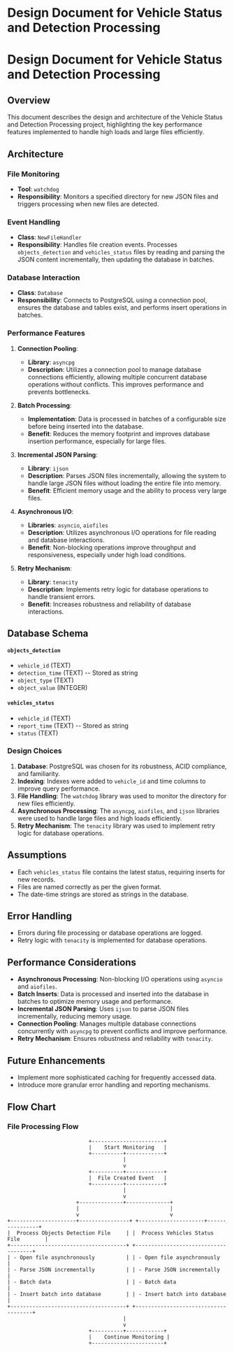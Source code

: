 # Design Document for Vehicle Status and Detection Processing
# Design Document for Vehicle Status and Detection Processing

## Overview
This document describes the design and architecture of the Vehicle Status and Detection Processing project, highlighting the key performance features implemented to handle high loads and large files efficiently.

## Architecture

### File Monitoring
- **Tool**: `watchdog`
- **Responsibility**: Monitors a specified directory for new JSON files and triggers processing when new files are detected.

### Event Handling
- **Class**: `NewFileHandler`
- **Responsibility**: Handles file creation events. Processes `objects_detection` and `vehicles_status` files by reading and parsing the JSON content incrementally, then updating the database in batches.

### Database Interaction
- **Class**: `Database`
- **Responsibility**: Connects to PostgreSQL using a connection pool, ensures the database and tables exist, and performs insert operations in batches.

### Performance Features

1. **Connection Pooling**:
    - **Library**: `asyncpg`
    - **Description**: Utilizes a connection pool to manage database connections efficiently, allowing multiple concurrent database operations without conflicts. This improves performance and prevents bottlenecks.

2. **Batch Processing**:
    - **Implementation**: Data is processed in batches of a configurable size before being inserted into the database.
    - **Benefit**: Reduces the memory footprint and improves database insertion performance, especially for large files.

3. **Incremental JSON Parsing**:
    - **Library**: `ijson`
    - **Description**: Parses JSON files incrementally, allowing the system to handle large JSON files without loading the entire file into memory.
    - **Benefit**: Efficient memory usage and the ability to process very large files.

4. **Asynchronous I/O**:
    - **Libraries**: `asyncio`, `aiofiles`
    - **Description**: Utilizes asynchronous I/O operations for file reading and database interactions.
    - **Benefit**: Non-blocking operations improve throughput and responsiveness, especially under high load conditions.

5. **Retry Mechanism**:
    - **Library**: `tenacity`
    - **Description**: Implements retry logic for database operations to handle transient errors.
    - **Benefit**: Increases robustness and reliability of database interactions.

## Database Schema

#### `objects_detection`
- `vehicle_id` (TEXT)
- `detection_time` (TEXT)  -- Stored as string
- `object_type` (TEXT)
- `object_value` (INTEGER)

#### `vehicles_status`
- `vehicle_id` (TEXT)
- `report_time` (TEXT)  -- Stored as string
- `status` (TEXT)

### Design Choices

1. **Database**: PostgreSQL was chosen for its robustness, ACID compliance, and familiarity.
2. **Indexing**: Indexes were added to `vehicle_id` and time columns to improve query performance.
3. **File Handling**: The `watchdog` library was used to monitor the directory for new files efficiently.
4. **Asynchronous Processing**: The `asyncpg`, `aiofiles`, and `ijson` libraries were used to handle large files and high loads efficiently.
5. **Retry Mechanism**: The `tenacity` library was used to implement retry logic for database operations.

## Assumptions
- Each `vehicles_status` file contains the latest status, requiring inserts for new records.
- Files are named correctly as per the given format.
- The date-time strings are stored as strings in the database.

## Error Handling
- Errors during file processing or database operations are logged.
- Retry logic with `tenacity` is implemented for database operations.

## Performance Considerations
- **Asynchronous Processing**: Non-blocking I/O operations using `asyncio` and `aiofiles`.
- **Batch Inserts**: Data is processed and inserted into the database in batches to optimize memory usage and performance.
- **Incremental JSON Parsing**: Uses `ijson` to parse JSON files incrementally, reducing memory usage.
- **Connection Pooling**: Manages multiple database connections concurrently with `asyncpg` to prevent conflicts and improve performance.
- **Retry Mechanism**: Ensures robustness and reliability with `tenacity`.

## Future Enhancements
- Implement more sophisticated caching for frequently accessed data.
- Introduce more granular error handling and reporting mechanisms.

## Flow Chart

### File Processing Flow

```plaintext
                          +-----------------------+
                          |    Start Monitoring   |
                          +----------+------------+
                                     |
                                     v
                          +----------+------------+
                          |  File Created Event   |
                          +----------+------------+
                                     |
                                     v
                      +--------------+--------------+
                      |                             |
                      v                             v
+---------------------+----------------+ +---------------------+----------------+
|  Process Objects Detection File     | |  Process Vehicles Status File        |
+-------------------------------------+ +-------------------------------------+
| - Open file asynchronously          | | - Open file asynchronously          |
| - Parse JSON incrementally          | | - Parse JSON incrementally          |
| - Batch data                        | | - Batch data                        |
| - Insert batch into database        | | - Insert batch into database        |
+-------------------------------------+ +-------------------------------------+
                                     |
                                     v
                          +----------+------------+
                          |    Continue Monitoring |
                          +-----------------------+
